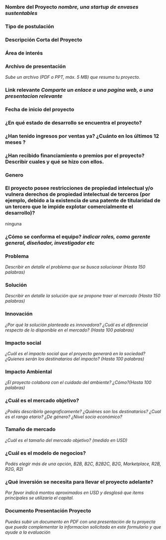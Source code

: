 ### Nombre del Proyecto *nombre, una startup de envases sustentables*

### Tipo de postulación
### Descripción Corta del Proyecto
### Área de interés
### Archivo de presentación
_Sube un archivo (PDF o PPT, máx. 5 MB) que resuma tu proyecto._
### Link relevante *Comparte un enlace a una pagina web, o una presentacion relevante*
### Fecha de inicio del proyecto
### ¿En qué estado de desarrollo se encuentra el proyecto?

### ¿Han tenido ingresos por ventas ya? ¿Cuánto en los últimos 12 meses ?
### ¿Han recibido financiamiento o premios por el proyecto? Describir cuales y qué se hizo con ellos.

### Genero

### El proyecto posee restricciones de propiedad intelectual y/o vulnera derechos de propiedad intelectual de terceros (por ejemplo, debido a la existencia de una patente de titularidad de un tercero que le impide explotar comercialmente el desarrollo)?
ninguna
### ¿Cómo se conforma el equipo? *indicar roles, como gerente general, diseñador, investigador etc*

### Problema
_Describir en detalle el problema que se busca solucionar (Hasta 150 palabras)_
### Solución
_Describir en detalle la solución que se propone traer al mercado (Hasta 150 palabras)_
### Innovación
_¿Por qué la solución planteada es innovadora? ¿Cuál es el diferencial respecto de lo disponible en el mercado? (Hasta 100 palabras)_
### Impacto social
_¿Cuál es el impacto social que el proyecto generará en la sociedad? ¿Quienes serán los destinatarios del impacto? (Hasta 100 palabras)_
### Impacto Ambiental
_¿El proyecto colabora con el cuidado del ambiente? ¿Cómo?(Hasta 100 palabras)_
### ¿Cuál es el mercado objetivo?
_¿Podés describirlo geograficamente? ¿Quiénes son los destinatarios? ¿Cual es el rango etario? ¿De género? ¿Nivel socio económico?_
### Tamaño de mercado
_¿Cuál es el tamaño del mercado objetivo? (medido en USD)_
### ¿Cuál es el modelo de negocios?
_Podés elegir más de una opción, B2B, B2C, B2B2C, B2G, Marketplace, R2B, R2G, R2I_
### ¿Qué inversión se necesita para llevar el proyecto adelante?
_Por favor indicá montos aproximados en USD y desglosá que items principales se utilizaría el capital._
### Documento Presentación Proyecto
_Puedes subir un documento en PDF con una presentación de tu proyecta que pueda complementar la informacion solicitada en este formulario y que ayude a la evaluación_

